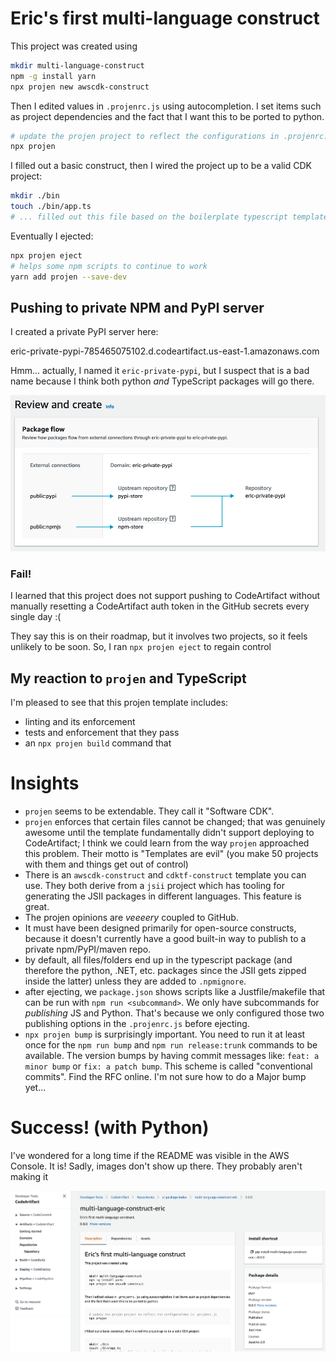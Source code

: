 # Eric's first multi-language construct

This project was created using

```bash
mkdir multi-language-construct
npm -g install yarn
npx projen new awscdk-construct
```

Then I edited values in `.projenrc.js` using autocompletion. I set items such as project
dependencies and the fact that I want this to be ported to python.

```bash
# update the projen project to reflect the configurations in .projenrc.js
npx projen
```

I filled out a basic construct, then I wired the project up to be a valid CDK project:

```bash
mkdir ./bin
touch ./bin/app.ts
# ... filled out this file based on the boilerplate typescript template
```

Eventually I ejected:

```bash
npx projen eject
# helps some npm scripts to continue to work
yarn add projen --save-dev
```

## Pushing to private NPM and PyPI server

I created a private PyPI server here:

eric-private-pypi-785465075102.d.codeartifact.us-east-1.amazonaws.com

Hmm... actually, I named it `eric-private-pypi`, but I suspect that is a bad
name because I think both python *and* TypeScript packages will go there.

![](./images/pypi-repo.png)

### Fail!

I learned that this project does not support pushing to CodeArtifact without
manually resetting a CodeArtifact auth token in the GitHub secrets every single day :(

They say this is on their roadmap, but it involves two projects, so it feels unlikely
to be soon. So, I ran `npx projen eject` to regain control 

## My reaction to `projen` and TypeScript

I'm pleased to see that this projen template includes:

- linting and its enforcement
- tests and enforcement that they pass
- an `npx projen build` command that 

# Insights

- `projen` seems to be extendable. They call it "Software CDK".
- `projen` enforces that certain files cannot be changed; that was genuinely awesome
  until the template fundamentally didn't support deploying to CodeArtifact;
  I think we could learn from the way `projen` approached this problem. Their
  motto is "Templates are evil" (you make 50 projects with them and things get
  out of control)
- There is an `awscdk-construct` and `cdktf-construct` template you
  can use. They both derive from a `jsii` project which has tooling
  for generating the JSII packages in different languages. This feature is
  great.
- The projen opinions are *veeeery* coupled to GitHub. 
- It must have been designed
  primarily for open-source constructs, because it doesn't currently have a good
  built-in way to publish to a private npm/PyPI/maven repo.
- by default, all files/folders end up in the typescript package (and therefore
  the python, .NET, etc. packages since the JSII gets zipped inside the latter) unless
  they are added to `.npmignore`.
- after ejecting, we `package.json` shows scripts like a Justfile/makefile that can
  be run with `npm run <subcommand>`. We only have subcommands for *publishing*
  JS and Python. That's because we only configured those two publishing options
  in the `.projenrc.js` before ejecting.
- `npx projen bump` is surprisingly important. You need to run it at least once
  for the `npm run bump` and `npm run release:trunk` commands to be available.
  The version bumps by having commit messages like: `feat: a minor bump` or
  `fix: a patch bump`. This scheme is called "conventional commits". Find the RFC
  online. I'm not sure how to do a Major bump yet...

# Success! (with Python)

I've wondered for a long time if the README was visible in the AWS Console. It is!
Sadly, images don't show up there. They probably aren't making it 

![](./images/published-package.png)